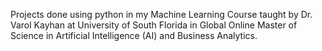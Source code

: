 Projects done using python in my Machine Learning Course taught by Dr. Varol Kayhan at University of South Florida in Global Online Master of Science in Artificial Intelligence (AI) and Business Analytics. 
